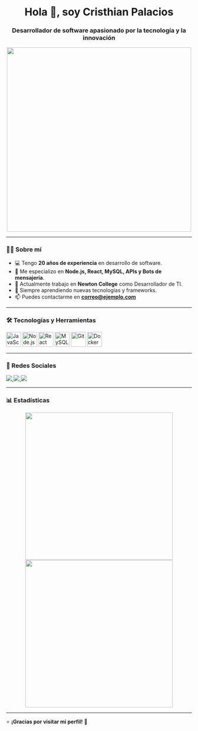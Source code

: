 <h1 align="center">Hola 👋, soy Cristhian Palacios</h1>
<h3 align="center">Desarrollador de software apasionado por la tecnología y la innovación</h3>

<p align="center">
  <img src="https://media.giphy.com/media/qgQUggAC3Pfv687qPC/giphy.gif" width="500" />
</p>

---

### 👨‍💻 Sobre mí  
- 💻 Tengo **20 años de experiencia** en desarrollo de software.  
- 🎯 Me especializo en **Node.js, React, MySQL, APIs y Bots de mensajería**.  
- 🚀 Actualmente trabajo en **Newton College** como Desarrollador de TI.  
- 🌱 Siempre aprendiendo nuevas tecnologías y frameworks.  
- 📫 Puedes contactarme en **[correo@ejemplo.com](mailto:correo@ejemplo.com)**  

---

### 🛠️ Tecnologías y Herramientas  
<p align="left">
  <img src="https://cdn.jsdelivr.net/gh/devicons/devicon/icons/javascript/javascript-original.svg" alt="JavaScript" width="40" height="40"/>
  <img src="https://cdn.jsdelivr.net/gh/devicons/devicon/icons/nodejs/nodejs-original.svg" alt="Node.js" width="40" height="40"/>
  <img src="https://cdn.jsdelivr.net/gh/devicons/devicon/icons/react/react-original.svg" alt="React" width="40" height="40"/>
  <img src="https://cdn.jsdelivr.net/gh/devicons/devicon/icons/mysql/mysql-original.svg" alt="MySQL" width="40" height="40"/>
  <img src="https://cdn.jsdelivr.net/gh/devicons/devicon/icons/git/git-original.svg" alt="Git" width="40" height="40"/>
  <img src="https://cdn.jsdelivr.net/gh/devicons/devicon/icons/docker/docker-original.svg" alt="Docker" width="40" height="40"/>
</p>

---

### 📱 Redes Sociales  
<p align="left">
  <a href="https://www.instagram.com/tuusuario" target="_blank">
    <img src="https://img.shields.io/badge/Instagram-E4405F?style=for-the-badge&logo=instagram&logoColor=white"/>
  </a>
  <a href="https://www.linkedin.com/in/tuusuario" target="_blank">
    <img src="https://img.shields.io/badge/LinkedIn-0077B5?style=for-the-badge&logo=linkedin&logoColor=white"/>
  </a>
  <a href="https://twitter.com/tuusuario" target="_blank">
    <img src="https://img.shields.io/badge/Twitter-1DA1F2?style=for-the-badge&logo=twitter&logoColor=white"/>
  </a>
</p>

---

### 📊 Estadísticas  
<p align="center">
  <img src="https://github-readme-stats.vercel.app/api?username=alexiiispc&show_icons=true&theme=dark" width="400"/>
  <img src="https://github-readme-streak-stats.herokuapp.com/?user=alexiiispc&theme=dark" width="400"/>
</p>

---

⭐ **¡Gracias por visitar mi perfil!** 🚀

